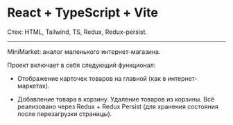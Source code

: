# React + TypeScript + Vite

Стек: HTML, Tailwind, TS, Redux, Redux-persist.

---
MiniMarket: аналог маленького интернет-магазина.

Проект включает в себя следующий функционал:

* Отображение карточек товаров на главной (как в интернет-маркетах).

* Добавление товара в корзину. Удаление товаров из корзины. Всё реализовано через Redux + Redux Persist (для хранения состояния после перезагрузки страницы).
